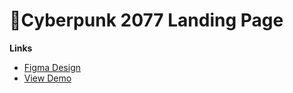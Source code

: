 # 👾Cyberpunk 2077 Landing Page

**Links**
- [Figma Design](https://www.figma.com/design/cyOuCcxqhxwqCrillGbcFm/Cyberpunk?node-id=0-1)
- [View Demo](https://omonovsardor101.github.io/Cyberpunk-2077/)
